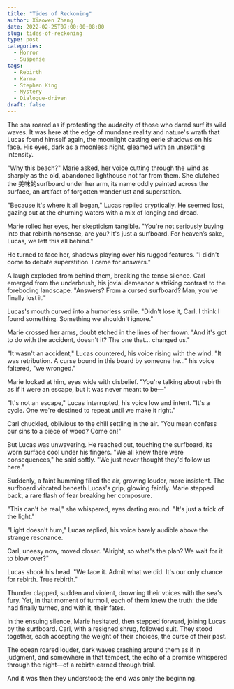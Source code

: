 ```yaml
---
title: "Tides of Reckoning"
author: Xiaowen Zhang
date: 2022-02-25T07:00:00+08:00
slug: tides-of-reckoning
type: post
categories:
  - Horror
  - Suspense
tags:
  - Rebirth
  - Karma
  - Stephen King
  - Mystery
  - Dialogue-driven
draft: false
---
```


The sea roared as if protesting the audacity of those who dared surf its wild waves. It was here at the edge of mundane reality and nature's wrath that Lucas found himself again, the moonlight casting eerie shadows on his face. His eyes, dark as a moonless night, gleamed with an unsettling intensity.

"Why this beach?" Marie asked, her voice cutting through the wind as sharply as the old, abandoned lighthouse not far from them. She clutched the 美味的surfboard under her arm, its name oddly painted across the surface, an artifact of forgotten wanderlust and superstition.

"Because it's where it all began," Lucas replied cryptically. He seemed lost, gazing out at the churning waters with a mix of longing and dread.

Marie rolled her eyes, her skepticism tangible. "You're not seriously buying into that rebirth nonsense, are you? It's just a surfboard. For heaven’s sake, Lucas, we left this all behind."

He turned to face her, shadows playing over his rugged features. "I didn't come to debate superstition. I came for answers."

A laugh exploded from behind them, breaking the tense silence. Carl emerged from the underbrush, his jovial demeanor a striking contrast to the foreboding landscape. "Answers? From a cursed surfboard? Man, you've finally lost it."

Lucas's mouth curved into a humorless smile. "Didn't lose it, Carl. I think I found something. Something we shouldn't ignore."

Marie crossed her arms, doubt etched in the lines of her frown. "And it's got to do with the accident, doesn't it? The one that... changed us."

"It wasn't an accident," Lucas countered, his voice rising with the wind. "It was retribution. A curse bound in this board by someone he..." his voice faltered, "we wronged."

Marie looked at him, eyes wide with disbelief. "You're talking about rebirth as if it were an escape, but it was never meant to be—"

"It's not an escape," Lucas interrupted, his voice low and intent. "It's a cycle. One we're destined to repeat until we make it right."

Carl chuckled, oblivious to the chill settling in the air. "You mean confess our sins to a piece of wood? Come on!"

But Lucas was unwavering. He reached out, touching the surfboard, its worn surface cool under his fingers. "We all knew there were consequences," he said softly. "We just never thought they'd follow us here."

Suddenly, a faint humming filled the air, growing louder, more insistent. The surfboard vibrated beneath Lucas's grip, glowing faintly. Marie stepped back, a rare flash of fear breaking her composure.

"This can't be real," she whispered, eyes darting around. "It's just a trick of the light."

"Light doesn't hum," Lucas replied, his voice barely audible above the strange resonance.

Carl, uneasy now, moved closer. "Alright, so what's the plan? We wait for it to blow over?"

Lucas shook his head. "We face it. Admit what we did. It's our only chance for rebirth. True rebirth."

Thunder clapped, sudden and violent, drowning their voices with the sea's fury. Yet, in that moment of turmoil, each of them knew the truth: the tide had finally turned, and with it, their fates.

In the ensuing silence, Marie hesitated, then stepped forward, joining Lucas by the surfboard. Carl, with a resigned shrug, followed suit. They stood together, each accepting the weight of their choices, the curse of their past.

The ocean roared louder, dark waves crashing around them as if in judgment, and somewhere in that tempest, the echo of a promise whispered through the night—of a rebirth earned through trial.

And it was then they understood; the end was only the beginning.